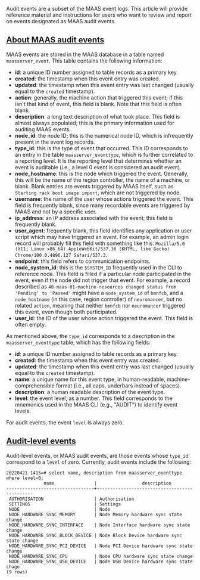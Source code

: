 <!-- "Audit event log reference" -->
Audit events are a subset of the MAAS event logs.  This article will provide reference material and instructions for users who want to review and report on events designated as MAAS audit events.

<a href="#heading--about-maas-audit-events"><h2 id="heading--about-maas-audit-events">About MAAS audit events</h2></a>

MAAS events are stored in the MAAS database in a table named `maasserver_event`.  This table contains the following information:

- **id**: a unique ID number assigned to table records as a primary key.
- **created**: the timestamp when this event entry was created.
- **updated**: the timestamp when this event entry was last changed (usually equal to the `created` timestamp).
- **action**: generally, the machine action that triggered this event; if this isn't that kind of event, this field is blank.  Note that this field is often blank.
- **description**: a long text description of what took place. This field is almost always populated; this is the primary information used for auditing MAAS events.
- **node_id**: the node ID; this is the numerical node ID, which is infrequently present in the event log records.
- **type_id**: this is the type of event that occurred.  This ID corresponds to an entry in the table `maasserver_eventtype`, which is further correlated to a reporting level.  It is the reporting level that determines whether an event is auditable (i.e., a level 0 event is considered an audit event).
- **node_hostname**: this is the node which triggered the event.  Generally, this will be the name of the region controller, the name of a machine, or blank.  Blank entries are events triggered by MAAS itself, such as `Starting rack boot image import`, which are not triggered by node. 
- **username**: the name of the user whose actions triggered the event.  This field is frequently blank, since many recordable events are triggered by MAAS and not by a specific user.
- **ip_address**: an IP address associated with the event; this field is frequently blank.
- **user_agent**: frequently blank, this field identifies any application or user script which may have triggered an event.  For example, an admin login record will probably fill this field with something like this: `Mozilla/5.0 (X11; Linux x86_64) AppleWebKit/537.36 (KHTML, like Gecko) Chrome/100.0.4896.127 Safari/537.3`.
- **endpoint**: this field refers to communication endpoints.
- **node_system_id**: this is the `$SYSTEM_ID` frequently used in the CLI to reference node.  This field is filled if a particular node participated in the event, even if the node did not trigger that event.  For example, a record described as `40-maas-01-machine-resources changed status from 'Pending' to 'Passed'` might have a `node_system_id` of `bmnfcb`, and a `node_hostname` (in this case, region controller) of `neuromancer`, but no related `action`, meaning that neither `bmnfcb` nor `neuromancer` triggered this event, even though both participated.
- **user_id**: the ID of the user whose action triggered the event.  This field is often empty.

As mentioned above, the `type_id` corresponds to a description in the `maasserver_eventtype` table, which has the following fields:

- **id**: a unique ID number assigned to table records as a primary key.
- **created**: the timestamp when this event entry was created.
- **updated**: the timestamp when this event entry was last changed (usually equal to the `created` timestamp).
- **name**: a unique name for this event type, in human-readable, machine-comprehensible format (i.e., all caps, underbars instead of spaces).
- **description**: a human readable description of the event type.
- **level**: the event level, as a number.  This field corresponds to the mnemonics used in the MAAS CLI (e.g., "AUDIT") to identify event levels.

For audit events, the event `level` is always zero.

<a href="#heading--audit-level-events"><h2 id="heading--audit-level-events">Audit-level events</h2></a>

Audit-level events, or MAAS audit events, are those events whose `type_id` correspond to a `level` of zero. Currently, audit events include the following:

```nohighlight
20220421-1415=# select name, description from maasserver_eventtype where level=0;
              name               |                 description                  
---------------------------------+----------------------------------------------
 AUTHORISATION                   | Authorisation
 SETTINGS                        | Settings
 NODE                            | Node
 NODE_HARDWARE_SYNC_MEMORY       | Node Memory hardware sync state change
 NODE_HARDWARE_SYNC_INTERFACE    | Node Interface hardware sync state change
 NODE_HARDWARE_SYNC_BLOCK_DEVICE | Node Block Device hardware sync state change
 NODE_HARDWARE_SYNC_PCI_DEVICE   | Node PCI Device hardware sync state change
 NODE_HARDWARE_SYNC_CPU          | Node CPU hardware sync state change
 NODE_HARDWARE_SYNC_USB_DEVICE   | Node USB Device hardware sync state chage
(9 rows)
```


